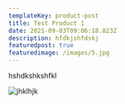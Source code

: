 ```yaml
---
templateKey: product-post
title: Test Product 1
date: 2021-09-03T09:06:18.823Z
description: hfdkjshfdskj
featuredpost: true
featuredimage: /images/5.jpg
---
```

hshdkshkshfkl

![jhklhjk](https://ucarecdn.com/427d362d-b7e3-4fae-97e0-49c1e2534f02/ "kshdfkshfjkls")